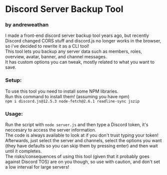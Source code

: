 # Discord Server Backup Tool
### by andreweathan
  
I made a front-end discord server backup tool years ago, but recently Discord changed CORS stuff and discord.js no longer works in the browser, so i've decided to rewrite it as a CLI tool!  
This tool lets you backup any server data such as members, roles, overview, avatar, banner, and channel messages.  
It has custom options you can tweak, mostly related to what you want to save.  
  
### Setup:
To use this tool you need to install some NPM libraries.  
Run this command to install them! (assuming you have npm)  
`npm i discord.js@12.5.3 node-fetch@2.6.1 readline-sync jszip`
  
### Usage:
Run the script with `node server.js` and then type a Discord token, it's neccesary to access the server information.  
The code is always available to look at if you don't trust typing your token!  
Afterwards, just select the server and channels, select the options you want (they have defaults so you can skip them by pressing enter) and then wait until it completes.  
The risks/consequences of using this tool (given that it probably goes against Discord TOS) are on you though, so use with caution, and don't set a low interval for large servers!
